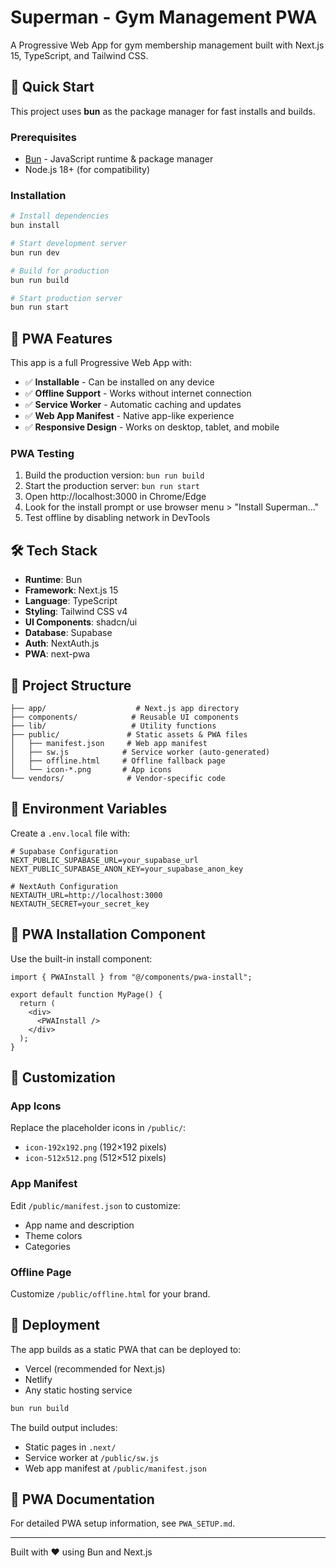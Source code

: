 # Superman - Gym Management PWA

A Progressive Web App for gym membership management built with Next.js 15, TypeScript, and Tailwind CSS.

## 🚀 Quick Start

This project uses **bun** as the package manager for fast installs and builds.

### Prerequisites

- [Bun](https://bun.sh/) - JavaScript runtime & package manager
- Node.js 18+ (for compatibility)

### Installation

```bash
# Install dependencies
bun install

# Start development server
bun run dev

# Build for production
bun run build

# Start production server
bun run start
```

## 📱 PWA Features

This app is a full Progressive Web App with:

- ✅ **Installable** - Can be installed on any device
- ✅ **Offline Support** - Works without internet connection
- ✅ **Service Worker** - Automatic caching and updates
- ✅ **Web App Manifest** - Native app-like experience
- ✅ **Responsive Design** - Works on desktop, tablet, and mobile

### PWA Testing

1. Build the production version: `bun run build`
2. Start the production server: `bun run start`
3. Open http://localhost:3000 in Chrome/Edge
4. Look for the install prompt or use browser menu > "Install Superman..."
5. Test offline by disabling network in DevTools

## 🛠️ Tech Stack

- **Runtime**: Bun
- **Framework**: Next.js 15
- **Language**: TypeScript
- **Styling**: Tailwind CSS v4
- **UI Components**: shadcn/ui
- **Database**: Supabase
- **Auth**: NextAuth.js
- **PWA**: next-pwa

## 📁 Project Structure

```
├── app/                    # Next.js app directory
├── components/            # Reusable UI components
├── lib/                   # Utility functions
├── public/               # Static assets & PWA files
│   ├── manifest.json     # Web app manifest
│   ├── sw.js            # Service worker (auto-generated)
│   ├── offline.html     # Offline fallback page
│   └── icon-*.png       # App icons
└── vendors/              # Vendor-specific code
```

## 🔧 Environment Variables

Create a `.env.local` file with:

```env
# Supabase Configuration
NEXT_PUBLIC_SUPABASE_URL=your_supabase_url
NEXT_PUBLIC_SUPABASE_ANON_KEY=your_supabase_anon_key

# NextAuth Configuration
NEXTAUTH_URL=http://localhost:3000
NEXTAUTH_SECRET=your_secret_key
```

## 📱 PWA Installation Component

Use the built-in install component:

```tsx
import { PWAInstall } from "@/components/pwa-install";

export default function MyPage() {
  return (
    <div>
      <PWAInstall />
    </div>
  );
}
```

## 🎨 Customization

### App Icons

Replace the placeholder icons in `/public/`:

- `icon-192x192.png` (192×192 pixels)
- `icon-512x512.png` (512×512 pixels)

### App Manifest

Edit `/public/manifest.json` to customize:

- App name and description
- Theme colors
- Categories

### Offline Page

Customize `/public/offline.html` for your brand.

## 🚀 Deployment

The app builds as a static PWA that can be deployed to:

- Vercel (recommended for Next.js)
- Netlify
- Any static hosting service

```bash
bun run build
```

The build output includes:

- Static pages in `.next/`
- Service worker at `/public/sw.js`
- Web app manifest at `/public/manifest.json`

## 📖 PWA Documentation

For detailed PWA setup information, see `PWA_SETUP.md`.

---

Built with ❤️ using Bun and Next.js
